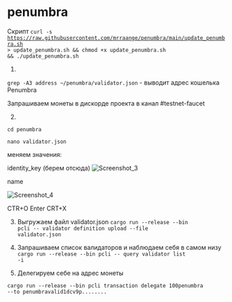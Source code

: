# penumbra

Скрипт 
<code>curl -s https://raw.githubusercontent.com/mrraange/penumbra/main/update_penumbra.sh > update_penumbra.sh && chmod +x update_penumbra.sh && ./update_penumbra.sh</code>




1.

<code>grep -A3 address ~/penumbra/validator.json</code> - выводит адрес кошелька Penumbra

Запрашиваем монеты в дискорде проекта в канал #testnet-faucet


2.

<code>cd penumbra</code>

<code>nano validator.json</code>

меняем значения:

identity_key
(берем отсюда)
![Screenshot_3](https://user-images.githubusercontent.com/100018176/187976898-a0478207-c20e-4d83-8fad-15cde07c50df.png)

name

![Screenshot_4](https://user-images.githubusercontent.com/100018176/187977061-5679e462-9215-4e5c-b108-07db93fb1f58.png)

CTR+O Enter
CRT+X


3. Выгружаем файл  validator.json
<code>cargo run --release --bin pcli -- validator definition upload --file validator.json</code>

4. Запрашиваем список валидаторов и наблюдаем себя в самом низу
<code>cargo run --release --bin pcli -- query validator list -i</code>

5. Делегируем себе на адрес монеты

<code>cargo run --release --bin pcli transaction delegate 100penumbra --to penumbravalid1dcv9p........</code>


